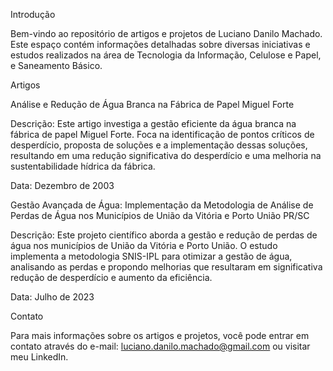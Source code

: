 Introdução

Bem-vindo ao repositório de artigos e 
projetos de Luciano Danilo Machado. 
Este espaço contém informações detalhadas 
sobre diversas iniciativas e estudos 
realizados na área de Tecnologia da
Informação, Celulose e Papel, e Saneamento
Básico.

Artigos

Análise e Redução de Água Branca na 
Fábrica de Papel Miguel Forte

Descrição: Este artigo investiga a gestão
eficiente da água branca na fábrica de 
papel Miguel Forte. Foca na identificação
de pontos críticos de desperdício, proposta
de soluções e a implementação dessas
soluções, resultando em uma redução 
significativa do desperdício e uma melhoria
na sustentabilidade hídrica da fábrica.

Data: Dezembro de 2003


Gestão Avançada de Água: Implementação
da Metodologia de Análise de Perdas de 
Água nos Municípios de União da Vitória
e Porto União PR/SC

Descrição: Este projeto científico aborda
a gestão e redução de perdas de água nos 
municípios de União da Vitória e
Porto União. O estudo implementa a 
metodologia SNIS-IPL para otimizar a 
gestão de água, analisando as perdas e
propondo melhorias que resultaram em 
significativa redução de desperdício e 
aumento da eficiência.

Data: Julho de 2023


Contato

Para mais informações sobre os artigos e
projetos, você pode entrar em contato 
através do e-mail: 
luciano.danilo.machado@gmail.com ou
visitar meu LinkedIn.
